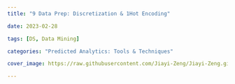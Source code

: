 ```yaml
---
title: "9 Data Prep: Discretization & 1Hot Encoding"

date: 2023-02-28

tags: [DS, Data Mining]

categories: "Predicted Analytics: Tools & Techniques"

cover_image: https://raw.githubusercontent.com/Jiayi-Zeng/Jiayi-Zeng.github.io/pic/img/202303060126%20(6).png

---
```


